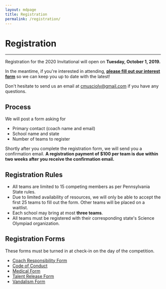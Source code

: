 ```yaml
---
layout: mdpage
title: Registration
permalink: /registration/
---
```


# Registration
<hr>

Registration for the 2020 Invitational will open on
**Tuesday, October 1, 2019.**

In the meantime, if you're interested in attending,
<strong><a href="https://forms.gle/uUAmnpBDxtRqe7wNA">please fill out our interest form</a></strong>
so we can keep you up to date with the latest!

Don't hesitate to send us an email at [cmuscioly@gmail.com](mailto:cmuscioly@gmail.com) if you have any questions.

## Process

We will post a form asking for
- Primary contact (coach name and email)
- School name and state
- Number of teams to register

Shortly after you complete the registration form, we will send you a confirmation email.
**A registration payment of $100 per team is due within two weeks after you receive the confirmation email.**

## Registration Rules
- All teams are limited to 15 competing members as per Pennsylvania State rules.
- Due to limited availability of resources, we will only be able to accept the first 25 teams to fill out the form. Other teams will be placed on a waitlist.
- Each school may bring at most **three teams**.
- All teams must be registered with their corresponding state's Science Olympiad organization.

## Registration Forms

These forms must be turned in at check-in on the day of the competition.

- <a href="/assets/Coach Responsibility Form.pdf" target="_blank">Coach Responsibility Form</a>
- <a href="/assets/Code of Conduct.pdf" target="_blank">Code of Conduct</a>
- <a href="/assets/Medical Form.pdf" target="_blank">Medical Form</a>
- <a href="/assets/Talent Release Form.pdf" target="_blank">Talent Release Form</a>
- <a href="/assets/Vandalism Form.pdf" target="_blank">Vandalism Form</a>
